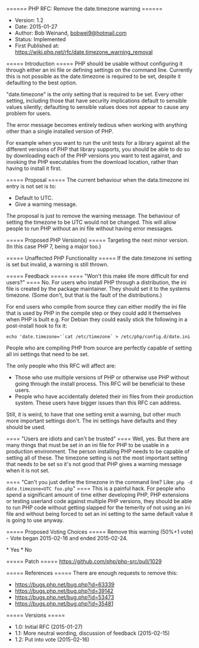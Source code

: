 ====== PHP RFC: Remove the date.timezone warning ======
  * Version: 1.2
  * Date: 2015-01-27
  * Author: Bob Weinand, bobwei9@hotmail.com
  * Status: Implemented
  * First Published at: https://wiki.php.net/rfc/date.timezone_warning_removal

===== Introduction =====
PHP should be usable without configuring it through either an ini file or defining settings on the command line. Currently this is not possible as the date.timezone is required to be set, despite it defaulting to the best option.

"date.timezone" is the only setting that is required to be set. Every other setting, including those that have security implications default to sensible values silently; defaulting to sensible values does not appear to cause any problem for users.

The error message becomes entirely tedious when working with anything other than a single installed version of PHP.

For example when you want to run the unit tests for a library against all the different versions of PHP that library supports, you should be able to do so by downloading each of the PHP versions you want to test against, and invoking the PHP executables from the download location, rather than having to install it first.

===== Proposal =====
The current behaviour when the data.timezone ini entry is not set is to:

  * Default to UTC.
  * Give a warning message.

The proposal is just to remove the warning message. The behaviour of setting the timezone to be UTC would not be changed. This will allow people to run PHP without an ini file without having error messages.

===== Proposed PHP Version(s) =====
Targeting the next minor version. (In this case PHP 7, being a major too.)

===== Unaffected PHP Functionality =====
If the date.timezone ini setting is set but invalid, a warning is still thrown.

===== Feedback =====
==== "Won't this make life more difficult for end users?" ====
No. For users who install PHP through a distribution, the ini file is created by the package maintainer. They should set it to the systems timezone. (Some don't, but that is the fault of the distributions.)

For end users who compile from source they can either modify the ini file that is used by PHP in the compile step or they could add it themselves when PHP is built e.g. For Debian they could easily stick the following in a post-install hook to fix it:

    echo 'date.timezone='`cat /etc/timezone` > /etc/php/config.d/date.ini

People who are compiling PHP from source are perfectly capable of setting all ini settings that need to be set.

The only people who this RFC will affect are:

  * Those who use multiple versions of PHP or otherwise use PHP without going through the install process. This RFC will be beneficial to these users.
  * People who have accidentally deleted their ini files from their production system. These users have bigger issues than this RFC can address.

Still, it is weird, to have that one setting emit a warning, but other much more important settings don't. The ini settings have defaults and they should be used.

==== "Users are idiots and can't be trusted" ====
Well, yes. But there are many things that must be set in an ini file for PHP to be usable in a production environment. The person installing PHP needs to be capable of setting all of these. The timezone setting is not the most important setting that needs to be set so it's not good that PHP gives a warning message when it is not set.

==== "Can't you just define the timezone in the command line? Like: `php -d date.timezone=UTC foo.php`" ====
This is a painful hack. For people who spend a significant amount of time either developing PHP, PHP extensions or testing userland code against multiple PHP versions, they should be able to run PHP code without getting slapped for the temerity of not using an ini file and without being forced to set an ini setting to the same default value it is going to use anyway.


===== Proposed Voting Choices =====
Remove this warning (50%+1 vote) - Vote began 2015-02-16 and ended 2015-02-24.

<doodle title="Should the warning about a not set date.timezone ini setting be removed in master?" auth="bwoebi" voteType="single" closed="true">
   * Yes
   * No
</doodle>

===== Patch =====
https://github.com/php/php-src/pull/1029

===== References =====
There are enough requests to remove this:
  * https://bugs.php.net/bug.php?id=63339
  * https://bugs.php.net/bug.php?id=39142
  * https://bugs.php.net/bug.php?id=53473
  * https://bugs.php.net/bug.php?id=35481

===== Versions =====

  * 1.0: Initial RFC (2015-01-27)
  * 1.1: More neutral wording, discussion of feedback (2015-02-15)
  * 1.2: Put into vote (2015-02-16)